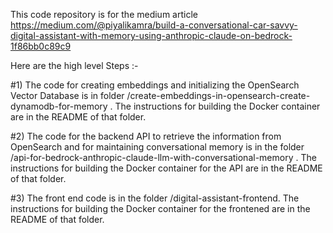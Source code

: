 This code repository is for the medium article https://medium.com/@piyalikamra/build-a-conversational-car-savvy-digital-assistant-with-memory-using-anthropic-claude-on-bedrock-1f86bb0c89c9

Here are the high level Steps :-

#1)  The code for creating embeddings and initializing the OpenSearch Vector Database is in folder /create-embeddings-in-opensearch-create-dynamodb-for-memory . The instructions for building the Docker container are in the README of that folder.

#2) The code for the backend API to retrieve the information from OpenSearch and for maintaining conversational memory is in the folder /api-for-bedrock-anthropic-claude-llm-with-conversational-memory . The instructions for building the Docker container for the API are in the README of that folder.

#3) The front end code is in the folder /digital-assistant-frontend. The instructions for building the Docker container for the frontened are in the README of that folder.
